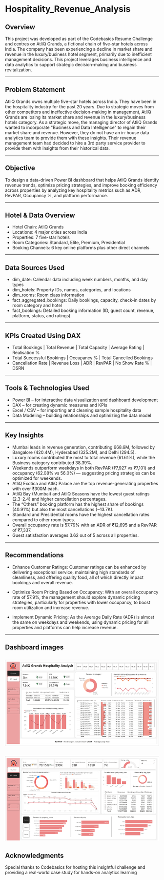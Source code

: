 # Hospitality_Revenue_Analysis

## Overview
This project was developed as part of the Codebasics Resume Challenge and centres on AtliQ Grands, a fictional chain of five-star hotels across India. The company has been experiencing a decline in market share and revenue in the luxury/business hotel segment, primarily due to inefficient management decisions. This project leverages business intelligence and data analytics to support strategic decision-making and business revitalization.

---
## Problem Statement
AtliQ Grands owns multiple five-star hotels across India. They have been in the hospitality industry for the past 20 years. Due to strategic moves from other competitors and ineffective decision-making in management, AtliQ Grands are losing its market share and revenue in the luxury/business hotels category. As a strategic move, the managing director of AtliQ Grands wanted to incorporate "Business and Data Intelligence" to regain their market share and revenue. However, they do not have an in-house data analytics team to provide them with these insights.
Their revenue management team had decided to hire a 3rd party service provider to provide them with insights from their historical data.

---
## Objective 
To design a data-driven Power BI dashboard that helps AtliQ Grands identify revenue trends, optimize pricing strategies, and improve booking efficiency across properties by analyzing key hospitality metrics such as ADR, RevPAR, Occupancy %, and platform performance.

---
## Hotel & Data Overview
- Hotel Chain: AtliQ Grands
- Locations: 4 major cities across India
- Properties: 7 five-star hotels
- Room Categories: Standard, Elite, Premium, Presidential
- Booking Channels: 6 key online platforms plus other direct channels

---

## Data Sources Used
- dim_date: Calendar data including week numbers, months, and day types
- dim_hotels: Property IDs, names, categories, and locations
- dim_rooms: Room class information
- fact_aggregated_bookings: Daily bookings, capacity, check-in dates by room category and hotel
- fact_bookings: Detailed booking information (ID, guest count, revenue, platform, status, and ratings)

--- 
## KPIs Created Using DAX
- Total Bookings | Total Revenue | Total Capacity | Average Rating | Realisation %
- Total Successful Bookings | Occupancy % | Total Cancelled Bookings
- Cancellation Rate | Revenue Loss | ADR | RevPAR | No Show Rate % | DSRN 

--- 
## Tools & Technologies Used
- Power BI – for interactive data visualization and dashboard development
- DAX – for creating dynamic measures and KPIs
- Excel / CSV – for importing and cleaning sample hospitality data
- Data Modeling – building relationships and optimizing the data model

---
## Key Insights
- Mumbai leads in revenue generation, contributing 668.6M, followed by Bangalore (420.4M), Hyderabad (325.2M), and Delhi (294.5).
- Luxury rooms contributed the most to total revenue (61.61%), while the Business category contributed 38.39%.
- Weekends outperform weekdays in both RevPAR (₹7,927 vs ₹7,101) and occupancy (62.08% vs 56.0%) — suggesting pricing strategies can be optimized for weekends.
- AtliQ Exotica and AtliQ Palace are the top revenue-generating properties with over ₹300M each.
- AtliQ Bay (Mumbai) and AtliQ Seasons have the lowest guest ratings (2.3–2.4) and higher cancellation percentages.
- The “Others” booking platform has the highest share of bookings (40.91%) but also the most cancellations (~13.7K).
- Standard and Presidential rooms have the highest cancellation rates compared to other room types.
- Overall occupancy rate is 57.79% with an ADR of ₹12,695 and a RevPAR of ₹7,337.
- Guest satisfaction averages 3.62 out of 5 across all properties.

---
## Recommendations
- Enhance Customer Ratings:
Customer ratings can be enhanced by delivering exceptional service, maintaining high standards of cleanliness, and offering quality food, all of which directly impact bookings and overall revenue.

- Optimize Room Pricing Based on Occupancy:
With an overall occupancy rate of 57.9%, the management should explore dynamic pricing strategies, particularly for properties with lower occupancy, to boost room utilization and increase revenue.

- Implement Dynamic Pricing:
As the Average Daily Rate (ADR) is almost the same on weekdays and weekends, using dynamic pricing for all properties and platforms can help increase revenue.

---

## Dashboard images
![img1](Dashboard_images/img1.png)
---
![img2](Dashboard_images/img2.png)
---
## Acknowledgments
Special thanks to Codebasics for hosting this insightful challenge and providing a real-world case study for hands-on analytics learning
